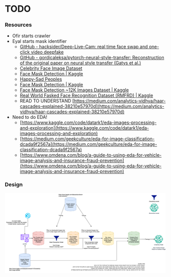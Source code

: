 # TODO

### Resources

* Ofir starts crawler  
* Eyal starts mask identifier  
  * [GitHub \- hacksider/Deep-Live-Cam: real time face swap and one-click video deepfake](https://github.com/hacksider/Deep-Live-Cam)  
  * [GitHub \- gordicaleksa/pytorch-neural-style-transfer: Reconstruction of the original paper on neural style transfer (Gatys et al.)](https://github.com/gordicaleksa/pytorch-neural-style-transfer)  
  * [Celebrity Face Image Dataset](https://www.kaggle.com/datasets/vishesh1412/celebrity-face-image-dataset)  
  * [Face Mask Detection | Kaggle](https://www.kaggle.com/datasets/andrewmvd/face-mask-detection)  
  * [Happy-Sad Peoples](https://www.kaggle.com/datasets/hasnainkhan0123/binary-image-classification)   
  * [Face Mask Detection | Kaggle](https://www.kaggle.com/datasets/andrewmvd/face-mask-detection)  
  * [Face Mask Detection \~12K Images Dataset | Kaggle](https://www.kaggle.com/datasets/ashishjangra27/face-mask-12k-images-dataset/data)  
  * [Real World Fasked Face Recognition Dataset (RMFRD) | Kaggle](https://www.kaggle.com/datasets/muhammeddalkran/masked-facerecognition/data)  
  * READ TO UNDERSTAND [https://medium.com/analytics-vidhya/haar-cascades-explained-38210e57970d](https://medium.com/analytics-vidhya/haar-cascades-explained-38210e57970d)   
* Need to do EDA\!  
  * [https://www.kaggle.com/code/datark1/eda-images-processing-and-exploration](https://www.kaggle.com/code/datark1/eda-images-processing-and-exploration)  
  * [https://medium.com/geekculture/eda-for-image-classification-dcada9f2567a](https://medium.com/geekculture/eda-for-image-classification-dcada9f2567a)  
  * [https://www.omdena.com/blog/a-guide-to-using-eda-for-vehicle-image-analysis-and-insurance-fraud-prevention](https://www.omdena.com/blog/a-guide-to-using-eda-for-vehicle-image-analysis-and-insurance-fraud-prevention)   
  

### Design

<img src="sadna1_drawio.svg" alt="Proposal" />


